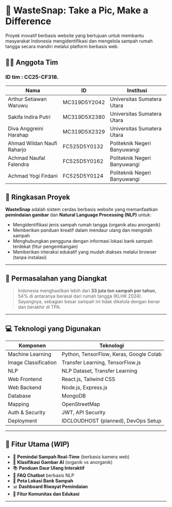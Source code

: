 # 🌱 WasteSnap: Take a Pic, Make a Difference 
Proyek inovatif berbasis website yang bertujuan untuk membantu masyarakat Indonesia mengidentifikasi dan mengelola sampah rumah tangga secara mandiri melalui platform berbasis web.

## 👨‍💻 Anggota Tim
### ID tim : CC25-CF318.
| Nama | ID | Institusi |
|------|----|-----------|
| Arthur Setiawan Waruwu | MC319D5Y2042 | Universitas Sumatera Utara |
| Sakifa Indira Putri | MC319D5X2380 | Universitas Sumatera Utara |
| Diva Anggreini Harahap | MC319D5X2329 | Universitas Sumatera Utara |
| Ahmad Wildan Naufi Raharjo | FC525D5Y0132 | Politeknik Negeri Banyuwangi |
| Achmad Naufal Falendra | FC525D5Y0162 | Politeknik Negeri Banyuwangi |
| Achmad Yogi Firdani | FC525D5Y0124 | Politeknik Negeri Banyuwangi |

## 🚀 Ringkasan Proyek

**WasteSnap** adalah sistem cerdas berbasis website yang memanfaatkan **pemindaian gambar** dan **Natural Language Processing (NLP)** untuk:

- Mengidentifikasi jenis sampah rumah tangga (organik atau anorganik)
- Memberikan panduan kreatif dalam mendaur ulang dan mengolah sampah
- Menghubungkan pengguna dengan informasi lokasi bank sampah terdekat (fitur pengembangan)
- Memberikan interaksi edukatif yang mudah diakses melalui browser (tanpa instalasi)

---

## 🧩 Permasalahan yang Diangkat

> Indonesia menghasilkan lebih dari **33 juta ton sampah per tahun**, 54% di antaranya berasal dari rumah tangga (KLHK 2024). Sayangnya, sebagian besar sampah ini tidak dikelola dengan benar dan berakhir di TPA.

---

## 💻 Teknologi yang Digunakan

| Komponen | Teknologi |
|----------|-----------|
| Machine Learning | Python, TensorFlow, Keras, Google Colab |
| Image Classification | Transfer Learning, TensorFlow.js |
| NLP | NLP Dataset, Transfer Learning |
| Web Frontend | React.js, Tailwind CSS |
| Web Backend | Node.js, Express.js |
| Database | MongoDB |
| Mapping | OpenStreetMap |
| Auth & Security | JWT, API Security |
| Deployment | IDCLOUDHOST (planned), DevOps Setup |

---

## 🧪 Fitur Utama (_WIP_)

- 📸 **Pemindai Sampah Real-Time** (berbasis kamera web)
- 🧠 **Klasifikasi Gambar AI** (organik vs anorganik)
- 📚 **Panduan Daur Ulang Interaktif**
- 🧾 **FAQ Chatbot** berbasis NLP
- 📍 **Peta Lokasi Bank Sampah** 
- 📊 **Dashboard Riwayat Pemindaian**
- 🤝 **Fitur Komunitas dan Edukasi**

---





